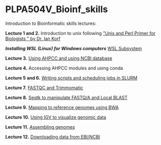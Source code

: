 # PLPA504V_Bioinf_skills

Introduction to Bioinformatic skills lectures:

__Lecture 1 and 2.__ Introduction to unix following ["Unix and Perl Primer for Biologists
" by Dr. Ian Korf](http://korflab.ucdavis.edu/Unix_and_Perl/current.html#part1)

  
  *__Installing WSL (Linux) for Windows computers__* [WSL Subsystem](Lecture_1-2/Linux_on_PC.md)
  
  
__Lecture 3.__ [Using AHPCC and using NCBI database](Lecture_3/Lecture_3.md)

__Lecture 4.__ Accessing AHPCC modules and using conda

__Lecture 5 and 6.__ [Writing scripts and scheduling jobs in SLURM](Lecture_6/Lecture_6.md)

__Lecture 7.__ [FASTQC and Trimmomatic](Lecture_7/Lecture_7.md)

__Lecture 8.__ [Seqtk to manipulate FASTQ/A and Local BLAST](Lecture_8/Lecture_8.knit.md)

__Lecture 9.__ [Mapping to reference genomes using BWA](Lecture_9/Lecture_9.md)

__Lecture 10.__ [Using IGV to visualize genomic data](Lecture_10/Lecture_10.md)

__Lecture 11.__ [Assembling genomes](Lecture_11/Lecture_11.md)

__Lecture 12.__ [Downloading data from EBI/NCBI](Lecture_12/Lecture_12.md)
